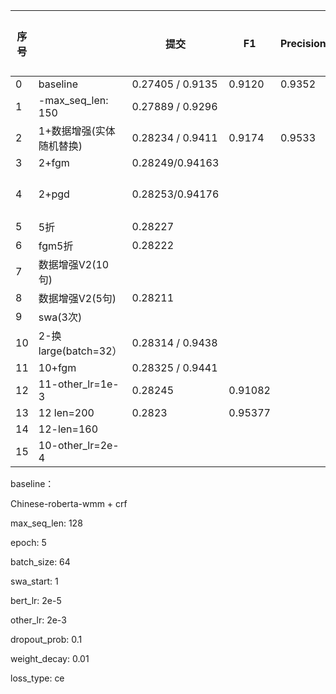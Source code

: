 | 序号 |                          | 提交             | F1      | Precision | Recall | 运行时长 |
| ---- | ------------------------ | ---------------- | ------- | --------- | ------ | -------- |
| 0    | baseline                 | 0.27405 / 0.9135 | 0.9120  | 0.9352    | 0.8907 |          |
| 1    | -max_seq_len: 150        | 0.27889 / 0.9296 |         |           |        |          |
| 2    | 1+数据增强(实体随机替换) | 0.28234 / 0.9411 | 0.9174  | 0.9533    | 0.8863 |          |
| 3    | 2+fgm                    | 0.28249/0.94163  |         |           |        |          |
| 4    | 2+pgd                    | 0.28253/0.94176  |         |           |        | 51分钟   |
| 5    | 5折                      | 0.28227          |         |           |        |          |
| 6    | fgm5折                   | 0.28222          |         |           |        |          |
| 7    | 数据增强V2(10句)         |                  |         |           |        |          |
| 8    | 数据增强V2(5句)          | 0.28211          |         |           |        |          |
| 9    | swa(3次)                 |                  |         |           |        |          |
| 10   | 2-换large(batch=32）     | 0.28314 / 0.9438 |         |           |        |          |
| 11   | 10+fgm                   | 0.28325 / 0.9441 |         |           |        |          |
| 12   | 11-other_lr=1e-3         | 0.28245          | 0.91082 |           |        |          |
| 13   | 12 len=200               | 0.2823           | 0.95377 |           |        |          |
| 14   | 12-len=160               |                  |         |           |        |          |
| 15   | 10-other_lr=2e-4         |                  |         |           |        |          |







baseline：

Chinese-roberta-wmm + crf 

max_seq_len: 128

epoch: 5

batch_size: 64

swa_start: 1

bert_lr: 2e-5

other_lr: 2e-3

dropout_prob: 0.1

weight_decay: 0.01

loss_type: ce
